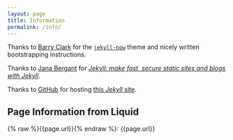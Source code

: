 ```yaml
---
layout: page
title: Information
permalink: /info/
---
```


Thanks to [Barry Clark](https://github.com/barryclark) for the [`jekyll-now`](https://github.com/barryclark/jekyll-now) theme and nicely written bootstrapping instructions.

Thanks to [Jana Bergant](https://www.udemy.com/user/jana-bergant/) for [_Jekyll: make fast, secure static sites and blogs with Jekyll_](https://www.udemy.com/static-website-generator-fast-secure-sites-blogs-with-jekyll/).

Thanks to [GitHub](https://github.com) for hosting [this _Jekyll_ site](https://michaeldallen.github.io/).

## Page Information from Liquid
{% raw %}{{page.url}}{% endraw %}: {{page.url}}